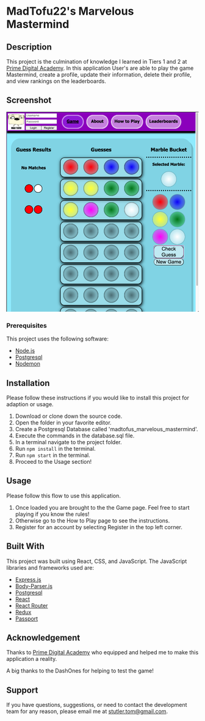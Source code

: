 # MadTofu22's Marvelous Mastermind

## Description

This project is the culmination of knowledge I learned in Tiers 1 and 2 at [Prime Digital Academy](www.primeacademy.io). In this application User's are able to play the game Mastermind, create a profile, update their information, delete their profile, and view rankings on the leaderboards.

## Screenshot

![Game Example](public/assets/images/game_example.png)

### Prerequisites
This project uses the following software:

- [Node.js](https://nodejs.org/en/)
- [Postgresql](https://www.postgresql.org)
- [Nodemon](https://nodemon.io)

## Installation
Please follow these instructions if you would like to install this project for adaption or usage.

1. Download or clone down the source code.
2. Open the folder in your favorite editor.
3. Create a Postgresql Database called 'madtofus_marvelous_mastermind'.
4. Execute the commands in the database.sql file.
5. In a terminal navigate to the project folder.
6. Run `npm install` in the terminal.
7. Run `npm start` in the terminal.
8. Proceed to the Usage section!

## Usage
Please follow this flow to use this application.

1. Once loaded you are brought to the the Game page. Feel free to start playing if you know the rules!
2. Otherwise go to the How to Play page to see the instructions.
3. Register for an account by selecting Register in the top left corner.

## Built With
This project was built using React, CSS, and JavaScript.
The JavaScript libraries and frameworks used are:
- [Express.js](https://expressjs.com)
- [Body-Parser.js](https://www.npmjs.com/package/body-parser)
- [Postgresql](https://www.postgresql.org)
- [React](https://reactjs.org)
- [React Router](https://reactrouter.com)
- [Redux](https://redux.js.org)
- [Passport](http://www.passportjs.org)

## Acknowledgement
Thanks to [Prime Digital Academy](www.primeacademy.io) who equipped and helped me to make this application a reality.

A big thanks to the DashOnes for helping to test the game!

## Support
If you have questions, suggestions, or need to contact the development team for any reason, please email me at [stutler.tom@gmail.com](www.google.com).